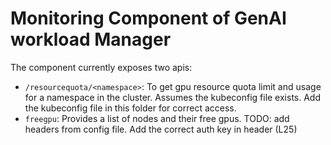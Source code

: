 # Monitoring Component of GenAI workload Manager

The component currently exposes two apis:
- `/resourcequota/<namespace>`: To get gpu resource quota limit and usage for a namespace in the cluster. Assumes the kubeconfig file exists. Add the kubeconfig file in this folder for correct access.
- `freegpu`: Provides a list of nodes and their free gpus. TODO: add headers from config file. Add the correct auth key in header (L25)
